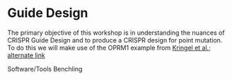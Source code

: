 
# Guide Design

The primary objective of this workshop is in understanding the nuances of CRISPR Guide Design and to produce a CRISPR design for point mutation. To do this we will make use of the OPRM1 example from [Kringel et al.](https://www.nature.com/articles/tpj201628); [alternate link](https://www.ncbi.nlm.nih.gov/pmc/articles/PMC5637232/)


Software/Tools
	Benchling



